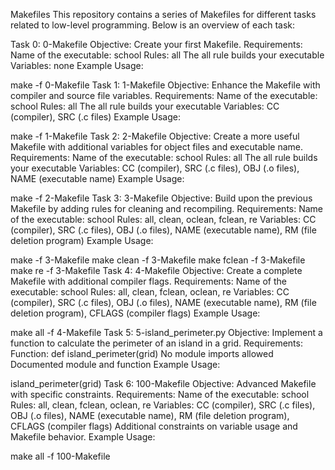 Makefiles
This repository contains a series of Makefiles for different tasks related to low-level programming. Below is an overview of each task:

Task 0: 0-Makefile
Objective: Create your first Makefile.
Requirements:
Name of the executable: school
Rules: all
The all rule builds your executable
Variables: none
Example Usage:
 
  
make -f 0-Makefile
Task 1: 1-Makefile
Objective: Enhance the Makefile with compiler and source file variables.
Requirements:
Name of the executable: school
Rules: all
The all rule builds your executable
Variables: CC (compiler), SRC (.c files)
Example Usage:
 
  
make -f 1-Makefile
Task 2: 2-Makefile
Objective: Create a more useful Makefile with additional variables for object files and executable name.
Requirements:
Name of the executable: school
Rules: all
The all rule builds your executable
Variables: CC (compiler), SRC (.c files), OBJ (.o files), NAME (executable name)
Example Usage:
 
  
make -f 2-Makefile
Task 3: 3-Makefile
Objective: Build upon the previous Makefile by adding rules for cleaning and recompiling.
Requirements:
Name of the executable: school
Rules: all, clean, oclean, fclean, re
Variables: CC (compiler), SRC (.c files), OBJ (.o files), NAME (executable name), RM (file deletion program)
Example Usage:
 
  
make -f 3-Makefile
make clean -f 3-Makefile
make fclean -f 3-Makefile
make re -f 3-Makefile
Task 4: 4-Makefile
Objective: Create a complete Makefile with additional compiler flags.
Requirements:
Name of the executable: school
Rules: all, clean, fclean, oclean, re
Variables: CC (compiler), SRC (.c files), OBJ (.o files), NAME (executable name), RM (file deletion program), CFLAGS (compiler flags)
Example Usage:
 
  
make all -f 4-Makefile
Task 5: 5-island_perimeter.py
Objective: Implement a   function to calculate the perimeter of an island in a grid.
Requirements:
Function: def island_perimeter(grid)
No module imports allowed
Documented module and function
Example Usage:
 
  
island_perimeter(grid)
Task 6: 100-Makefile
Objective: Advanced Makefile with specific constraints.
Requirements:
Name of the executable: school
Rules: all, clean, fclean, oclean, re
Variables: CC (compiler), SRC (.c files), OBJ (.o files), NAME (executable name), RM (file deletion program), CFLAGS (compiler flags)
Additional constraints on variable usage and Makefile behavior.
Example Usage:
 
  
make all -f 100-Makefile

